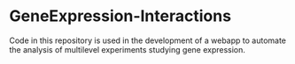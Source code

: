 # GeneExpression-Interactions
Code in this repository is used in the development of a webapp to automate the analysis of multilevel experiments studying gene expression. 
